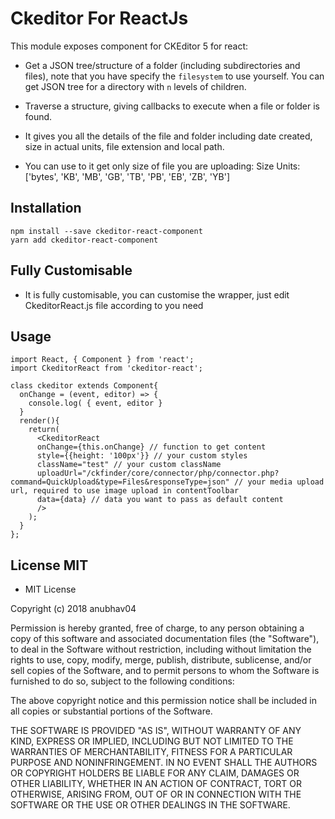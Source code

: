 Ckeditor For ReactJs
====================

This module exposes component for CKEditor 5 for react:

* Get a JSON tree/structure of a folder (including subdirectories and files), note that you have specify the `filesystem` to use yourself. You can get JSON tree for a directory with `n` levels of children.
* Traverse a structure, giving callbacks to execute when a file or folder is found.

* It gives you all the details of the file and folder including date created, size in actual units, file extension and local path.

* You can use to it get only size of file you are uploading: Size Units: ['bytes', 'KB', 'MB', 'GB', 'TB', 'PB', 'EB', 'ZB', 'YB']


## Installation
    npm install --save ckeditor-react-component
    yarn add ckeditor-react-component

## Fully Customisable
* It is fully customisable, you can customise the wrapper, just edit CkeditorReact.js file according to you need

## Usage
```es6
import React, { Component } from 'react';
import CkeditorReact from 'ckeditor-react';

class ckeditor extends Component{
  onChange = (event, editor) => {
    console.log( { event, editor }
  }
  render(){
    return(
      <CkeditorReact
      onChange={this.onChange} // function to get content
      style={{height: '100px'}} // your custom styles
      className="test" // your custom className
      uploadUrl="/ckfinder/core/connector/php/connector.php?command=QuickUpload&type=Files&responseType=json" // your media upload url, required to use image upload in contentToolbar
      data={data} // data you want to pass as default content
      />
    );
  }
};
```

## License MIT
* MIT License

Copyright (c) 2018 anubhav04

Permission is hereby granted, free of charge, to any person obtaining a copy
of this software and associated documentation files (the "Software"), to deal
in the Software without restriction, including without limitation the rights
to use, copy, modify, merge, publish, distribute, sublicense, and/or sell
copies of the Software, and to permit persons to whom the Software is
furnished to do so, subject to the following conditions:

The above copyright notice and this permission notice shall be included in all
copies or substantial portions of the Software.

THE SOFTWARE IS PROVIDED "AS IS", WITHOUT WARRANTY OF ANY KIND, EXPRESS OR
IMPLIED, INCLUDING BUT NOT LIMITED TO THE WARRANTIES OF MERCHANTABILITY,
FITNESS FOR A PARTICULAR PURPOSE AND NONINFRINGEMENT. IN NO EVENT SHALL THE
AUTHORS OR COPYRIGHT HOLDERS BE LIABLE FOR ANY CLAIM, DAMAGES OR OTHER
LIABILITY, WHETHER IN AN ACTION OF CONTRACT, TORT OR OTHERWISE, ARISING FROM,
OUT OF OR IN CONNECTION WITH THE SOFTWARE OR THE USE OR OTHER DEALINGS IN THE
SOFTWARE.
